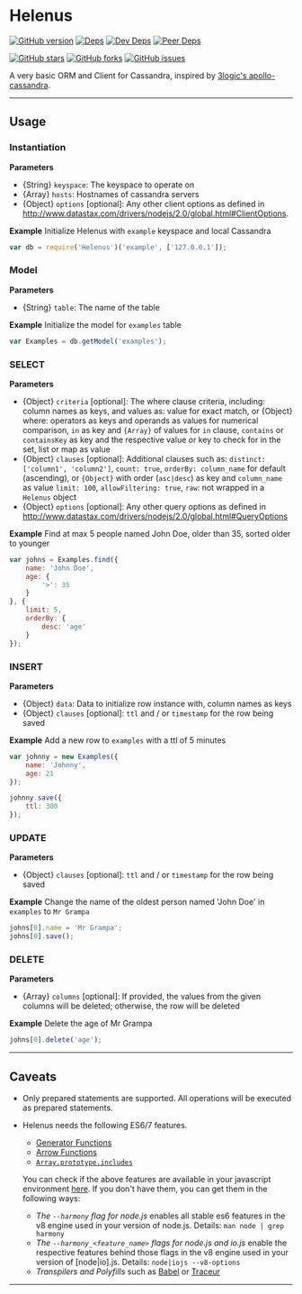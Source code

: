 # Helenus

[![GitHub version][github-img]][github-url]
[![Deps][deps-img]][deps-url]
[![Dev Deps][devDeps-img]][deps-url]
[![Peer Deps][peerDeps-img]][deps-url]

[![GitHub stars][stars-img]][github-url]
[![GitHub forks][forks-img]][github-url]
[![GitHub issues][issues-img]][github-url]

A very basic ORM and Client for Cassandra, inspired by [3logic's apollo-cassandra](https://github.com/3logic/apollo-cassandra/).

---

## Usage
### Instantiation
__Parameters__
- {String} `keyspace`: The keyspace to operate on
- {Array} `hosts`: Hostnames of cassandra servers
- {Object} `options` [optional]: Any other client options as defined in http://www.datastax.com/drivers/nodejs/2.0/global.html#ClientOptions.

__Example__ Initialize Helenus with `example` keyspace and local Cassandra
```js
var db = require('Helenus')('example', ['127.0.0.1']);
```

### Model
__Parameters__
- {String} `table`: The name of the table

__Example__ Initialize the model for `examples` table
```js
var Examples = db.getModel('examples');
```

### SELECT
__Parameters__
- {Object} `criteria` [optional]: The where clause criteria, including:
    column names as keys, and values as:
        value for exact match, or
        {Object} where:
            operators as keys and operands as values for numerical comparison,
            `in` as key and `{Array}` of values for `in` clause,
            `contains` or `containsKey` as key and the respective value or key to check for in the set, list or map as value
- {Object} `clauses` [optional]: Additional clauses such as:
    `distinct: ['column1', 'column2']`,
    `count: true`,
    `orderBy: column_name` for default (ascending), or `{Object}` with order (`asc|desc`) as key and `column_name` as value
    `limit: 100`,
    `allowFiltering: true`,
    `raw`: not wrapped in a `Helenus` object
- {Object} `options` [optional]: Any other query options as defined in http://www.datastax.com/drivers/nodejs/2.0/global.html#QueryOptions

__Example__ Find at max 5 people named John Doe, older than 35, sorted older to younger
```js
var johns = Examples.find({
    name: 'John Doe',
    age: {
        '>': 35
    }
}, {
    limit: 5,
    orderBy: {
        desc: 'age'
    }
});
```

### INSERT
__Parameters__
- {Object} `data`: Data to initialize row instance with, column names as keys
- {Object} `clauses` [optional]: `ttl` and / or `timestamp` for the row being saved

__Example__ Add a new row to `examples` with a ttl of 5 minutes
```js
var johnny = new Examples({
    name: 'Johnny',
    age: 21
});

johnny.save({
    ttl: 300
});
```

### UPDATE
__Parameters__
- {Object} `clauses` [optional]: `ttl` and / or `timestamp` for the row being saved

__Example__ Change the name of the oldest person named 'John Doe' in `examples` to `Mr Grampa`
```js
johns[0].name = 'Mr Grampa';
johns[0].save();
```

### DELETE
__Parameters__
- {Array} `columns` [optional]: If provided, the values from the given columns will be deleted; otherwise, the row will be deleted

__Example__ Delete the age of Mr Grampa
```js
johns[0].delete('age');
```

<!-- TODO: increment / decrement -->

---

## Caveats
- Only prepared statements are supported. All operations will be executed as prepared statements.
- Helenus needs the following ES6/7 features.
    + [Generator Functions](http://davidwalsh.name/es6-generators)
    + [Arrow Functions](https://developer.mozilla.org/en-US/docs/Web/JavaScript/Reference/Functions/Arrow_functions)
    + [`Array.prototype.includes`](https://developer.mozilla.org/en-US/docs/Web/JavaScript/Reference/Global_Objects/Array/includes)

    You can check if the above features are available in your javascript environment [here](http://kangax.github.io/compat-table/es6/). If you don't have them, you can get them in the following ways:
    + _The `--harmony` flag for node.js_ enables all stable es6 features in the v8 engine used in your version of node.js. Details: `man node | grep harmony`
    + _The `--harmony_<feature_name>` flags for node.js and io.js_ enable the respective features behind those flags in the v8 engine used in your version of [node|io].js. Details: `node|iojs --v8-options`
    + _Transpilers and Polyfills_ such as [Babel](babeljs.io) or [Traceur](https://github.com/google/traceur-compiler)

---

[github-img]: https://badge.fury.io/gh/kunalgolani%2Fhelenus.svg
[stars-img]: https://img.shields.io/github/stars/kunalgolani/helenus.svg
[forks-img]: https://img.shields.io/github/forks/kunalgolani/helenus.svg
[issues-img]: https://img.shields.io/github/issues-raw/kunalgolani/helenus.svg
[github-url]: https://github.com/kunalgolani/helenus
[deps-img]: https://img.shields.io/david/kunalgolani/helenus.svg
[devDeps-img]: https://img.shields.io/david/dev/kunalgolani/helenus.svg
[peerDeps-img]: https://img.shields.io/david/peer/kunalgolani/helenus.svg
[deps-url]: https://github.com/kunalgolani/helenus/blob/master/package.json